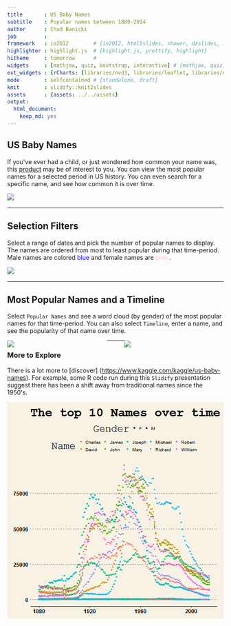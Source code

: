 ```yaml
---
title       : US Baby Names
subtitle    : Popular names between 1880-2014
author      : Chad Banicki
job         : 
framework   : io2012        # {io2012, html5slides, shower, dzslides, ...}
highlighter : highlight.js  # {highlight.js, prettify, highlight}
hitheme     : tomorrow      # 
widgets     : [mathjax, quiz, bootstrap, interactive] # {mathjax, quiz, bootstrap}
ext_widgets : {rCharts: [libraries/nvd3, libraries/leaflet, libraries/dygraphs]}
mode        : selfcontained # {standalone, draft}
knit        : slidify::knit2slides
assets      : {assets: ../../assets}
output: 
  html_document: 
    keep_md: yes
---
```

<style type="text/css">
  body {background:grey transparent;
  }
</style>




## US Baby Names

If you've ever had a child, or just wondered how common your name was, this [product](https://platothewise.shinyapps.io/shinyapp/) may be of interest to you.  You can view the most popular names for a selected period in US history.  You can even search for a specific name, and see how common it is over time.

<img class=center
  src=http://frogonablog.com/BabyNames.PNG width=600px>

---

## Selection Filters

Select a range of dates and pick the number of popular names to display.  The names are ordered from most to least popular during that time-period.  Male names are colored <font color ='blue'>blue</font> and female names are <font color ='pink'>pink</font> .

<img class=center
  src=http://frogonablog.com/main_page.PNG width=600px>

---

## Most Popular Names and a Timeline
Select `Popular Names` and see a word cloud (by gender) of the most popular names for that time-period.  You can also select `Timeline`, enter a name, and see the popularity of that name over time.

<img src=http://frogonablog.com/word_cloud.PNG style="float: left; width: 45%; margin-right: 1%; margin-bottom: 0.5em;">
 
<img src=http://frogonablog.com/timelineFiltered.PNG style="float: right; width: 45%; margin-right: 1%; margin-bottom: 0.5em;">
 

---

### More to Explore

There is a lot more to [discover] (https://www.kaggle.com/kaggle/us-baby-names).  For example, some R code run during this `Slidify` presentation suggest there has been a shift away from traditional names since the 1950's.

<img src="assets/fig/unnamed-chunk-2-1.png" title="plot of chunk unnamed-chunk-2" alt="plot of chunk unnamed-chunk-2" angle=90 style="display: block; margin: auto;" />


